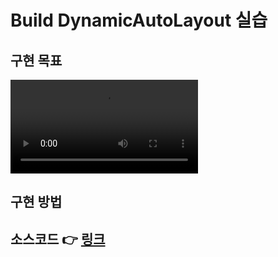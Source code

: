 # Build DynamicAutoLayout 실습

## 구현 목표

<video src="/Users/kimkwangsoo/Document/dev/FastCampus_IOS_school/TIL/image/200619/200619_resultMainUI.mov"></video>

## 구현 방법





## 소스코드 :point_right: [링크](../SourceCode/200619_SlackNewWorkspaceUI)









